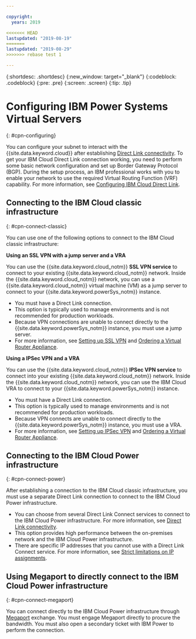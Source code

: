 ```yaml
---

copyright:
  years: 2019

<<<<<<< HEAD
lastupdated: "2019-08-19"
=======
lastupdated: "2019-08-29"
>>>>>>> rebase test 1

---
```


{:shortdesc: .shortdesc}
{:new_window: target="_blank"}
{:codeblock: .codeblock}
{:pre: .pre}
{:screen: .screen}
{:tip: .tip}

# Configuring IBM Power Systems Virtual Servers
{: #cpn-configuring}

You can configure your subnet to interact with the {{site.data.keyword.cloud}} after establishing [Direct Link connectivity](/docs/infrastructure/power-iaas?topic=power-iaas-ordering-direct-link-connect). To get your IBM Cloud Direct Link connection working, you need to perform some basic network configuration and set up Border Gateway Protocol (BGP). During the setup process, an IBM professional works with you to enable your network to use the required Virtual Routing Function (VRF) capability. For more information, see [Configuring IBM Cloud Direct Link](https://cloud.ibm.com/docs/infrastructure/direct-link?topic=direct-link-configure-ibm-cloud-direct-link).

## Connecting to the IBM Cloud classic infrastructure
{: #cpn-connect-classic}

You can use one of the following options to connect to the IBM Cloud classic infrastructure:

**Using an SSL VPN with a jump server and a VRA**

You can use the {{site.data.keyword.cloud_notm}} **SSL VPN service** to connect to your existing {{site.data.keyword.cloud_notm}} network. Inside the {{site.data.keyword.cloud_notm}} network, you can use a {{site.data.keyword.cloud_notm}} virtual machine (VM) as a jump server to connect to your {{site.data.keyword.powerSys_notm}} instance.

* You must have a Direct Link connection.
* This option is typically used to manage environments and is not recommended for production workloads.
* Because VPN connections are unable to connect directly to the {{site.data.keyword.powerSys_notm}} instance, you must use a jump server.
* For more information, see [Setting up SSL VPN](/docs/infrastructure/iaas-vpn?topic=VPN-setup-ssl-vpn-connections) and [Ordering a Virtual Router Appliance](/docs/infrastructure/virtual-router-appliance?topic=virtual-router-appliance-getting-started#order-vra).

**Using a IPSec VPN and a VRA**

You can use the {{site.data.keyword.cloud_notm}} **IPSec VPN service** to connect into your existing {{site.data.keyword.cloud_notm}} network. Inside the {{site.data.keyword.cloud_notm}} network, you can use the IBM Cloud VRA to connect to your {{site.data.keyword.powerSys_notm}} instance.

* You must have a Direct Link connection.
* This option is typically used to manage environments and is not recommended for production workloads.
* Because VPN connects are unable to connect directly to the {{site.data.keyword.powerSys_notm}} instance, you must use a VRA.
* For more information, see [Setting up IPSec VPN](/docs/infrastructure/iaas-vpn?topic=VPN-setup-ipsec-vpn) and [Ordering a Virtual Router Appliance](/docs/infrastructure/virtual-router-appliance?topic=virtual-router-appliance-getting-started#order-vra).

## Connecting to the IBM Cloud Power infrastructure
{: #cpn-connect-power}

After establishing a connection to the IBM Cloud classic infrastructure, you must use a separate Direct Link connection to connect to the IBM Cloud Power infrastructure.

* You can choose from several Direct Link Connect services to connect to the IBM Cloud Power infrastructure. For more information, see [Direct Link connectivity](/docs/infrastructure/power-iaas?topic=power-iaas-ordering-direct-link-connect).
* This option provides high performance between the on-premises network and the IBM Cloud Power infrastructure.
* There are specific IP addresses that you cannot use with a Direct Link Connect service. For more information, see [Strict limitations on IP assignments](/docs/infrastructure/direct-link?topic=direct-link-configure-ibm-cloud-direct-link#strict-limitations-on-ip-assignments).

## Using Megaport to directly connect to the IBM Cloud Power infrastructure
{: #cpn-connect-megaport}

You can connect directly to the IBM Cloud Power infrastructure through [Megaport](https://www.megaport.com/) exchange. You must engage Megaport directly to procure the bandwidth. You must also open a secondary ticket with IBM Power to perform the connection.
